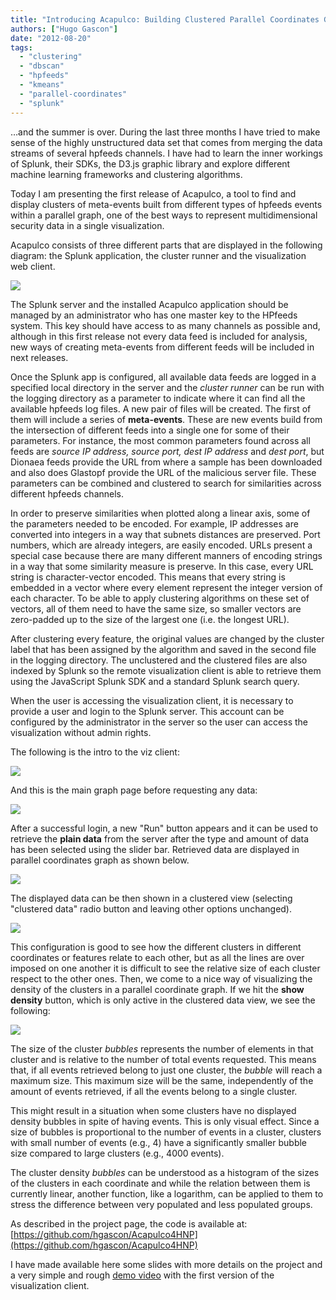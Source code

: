 ```yaml
---
title: "Introducing Acapulco: Building Clustered Parallel Coordinates Graphs from HPFeeds data"
authors: ["Hugo Gascon"]
date: "2012-08-20"
tags: 
  - "clustering"
  - "dbscan"
  - "hpfeeds"
  - "kmeans"
  - "parallel-coordinates"
  - "splunk"
---
```


…and the summer is over. During the last three months I have tried to make sense of the highly unstructured data set that comes from merging the data streams of several hpfeeds channels. I have had to learn the inner workings of Splunk, their SDKs, the D3.js graphic library and explore different machine learning frameworks and clustering algorithms.

Today I am presenting the first release of Acapulco, a tool to find and display clusters of meta-events built from different types of hpfeeds events within a parallel graph, one of the best ways to represent multidimensional security data in a single visualization.

Acapulco consists of three different parts that are displayed in the following diagram: the Splunk application, the cluster runner and the visualization web client.

![](images/drupal_image_932.png)

The Splunk server and the installed Acapulco application should be managed by an administrator who has one master key to the HPfeeds system. This key should have access to as many channels as possible and, although in this first release not every data feed is included for analysis, new ways of creating meta-events from different feeds will be included in next releases.

Once the Splunk app is configured, all available data feeds are logged in a specified local directory in the server and the _cluster runner_ can be run with the logging directory as a parameter to indicate where it can find all the available hpfeeds log files. A new pair of files will be created. The first of them will include a series of **meta-events**. These are new events build from the intersection of different feeds into a single one for some of their parameters. For instance, the most common parameters found across all feeds are _source IP address, source port, dest IP address_ and _dest port_, but Dionaea feeds provide the URL from where a sample has been downloaded and also does Glastopf provide the URL of the malicious server file. These parameters can be combined and clustered to search for similarities across different hpfeeds channels.

In order to preserve similarities when plotted along a linear axis, some of the parameters needed to be encoded. For example, IP addresses are converted into integers in a way that subnets distances are preserved. Port numbers, which are already integers, are easily encoded. URLs present a special case because there are many different manners of encoding strings in a way that some similarity measure is preserve. In this case, every URL string is character-vector encoded. This means that every string is embedded in a vector where every element represent the integer version of each character. To be able to apply clustering algorithms on these set of vectors, all of them need to have the same size, so smaller vectors are zero-padded up to the size of the largest one (i.e. the longest URL).

After clustering every feature, the original values are changed by the cluster label that has been assigned by the algorithm and saved in the second file in the logging directory. The unclustered and the clustered files are also indexed by Splunk so the remote visualization client is able to retrieve them using the JavaScript Splunk SDK and a standard Splunk search query.

When the user is accessing the visualization client, it is necessary to provide a user and login to the Splunk server. This account can be configured by the administrator in the server so the user can access the visualization without admin rights.

The following is the intro to the viz client:

![](images/drupal_image_927.png)

And this is the main graph page before requesting any data:

![](images/drupal_image_928.png)

After a successful login, a new "Run" button appears and it can be used to retrieve the **plain data** from the server after the type and amount of data has been selected using the slider bar. Retrieved data are displayed in parallel coordinates graph as shown below.

![](images/drupal_image_929.png)

The displayed data can be then shown in a clustered view (selecting "clustered data" radio button and leaving other options unchanged).

![](images/drupal_image_930.png)

This configuration is good to see how the different clusters in different coordinates or features relate to each other, but as all the lines are over imposed on one another it is difficult to see the relative size of each cluster respect to the other ones. Then, we come to a nice way of visualizing the density of the clusters in a parallel coordinate graph. If we hit the **show density** button, which is only active in the clustered data view, we see the following:

![](images/drupal_image_931.png)

The size of the cluster _bubbles_ represents the number of elements in that cluster and is relative to the number of total events requested. This means that, if all events retrieved belong to just one cluster, the _bubble_ will reach a maximum size. This maximum size will be the same, independently of the amount of events retrieved, if all the events belong to a single cluster.

This might result in a situation when some clusters have no displayed density bubbles in spite of having events. This is only visual effect. Since a size of bubbles is proportional to the number of events in a cluster, clusters with small number of events (e.g., 4) have a significantly smaller bubble size compared to large clusters (e.g., 4000 events).

The cluster density _bubbles_ can be understood as a histogram of the sizes of the clusters in each coordinate and while the relation between them is currently linear, another function, like a logarithm, can be applied to them to stress the difference between very populated and less populated groups.

As described in the project page, the code is available at: [https://github.com/hgascon/Acapulco4HNP](https://github.com/hgascon/Acapulco4HNP)

I have made available here some slides with more details on the project and a very simple and rough [demo video](https://vimeo.com/48014065) with the first version of the visualization client.
